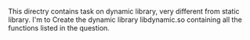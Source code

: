 This directry contains task on dynamic library, very different from static library. I'm to Create the dynamic library libdynamic.so containing all the functions listed in the question.
